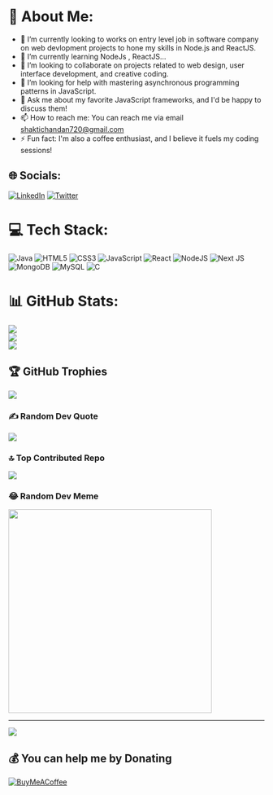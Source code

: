 # 💫 About Me:
- 🔭 I’m currently looking to works on entry level job in software company on web devlopment projects to hone my skills in Node.js and ReactJS.
- 🌱 I’m currently learning NodeJs , ReactJS...
- 👯 I’m looking to collaborate on projects related to web design, user interface development, and creative coding.
- 🤔 I’m looking for help with mastering asynchronous programming patterns in JavaScript.
- 💬 Ask me about my favorite JavaScript frameworks, and I'd be happy to discuss them!
- 📫 How to reach me: You can reach me via email shaktichandan720@gmail.com
- ⚡ Fun fact: I'm also a coffee enthusiast, and I believe it fuels my coding sessions!
    
## 🌐 Socials:
[![LinkedIn](https://img.shields.io/badge/LinkedIn-%230077B5.svg?logo=linkedin&logoColor=white)](https://linkedin.com/in/https://www.linkedin.com/in/shakti-chandan-sahoo-a66a15214) [![Twitter](https://img.shields.io/badge/Twitter-%231DA1F2.svg?logo=Twitter&logoColor=white)](https://twitter.com/shaktichandan) 

# 💻 Tech Stack:
![Java](https://img.shields.io/badge/java-%23ED8B00.svg?style=for-the-badge&logo=java&logoColor=white) ![HTML5](https://img.shields.io/badge/html5-%23E34F26.svg?style=for-the-badge&logo=html5&logoColor=white) ![CSS3](https://img.shields.io/badge/css3-%231572B6.svg?style=for-the-badge&logo=css3&logoColor=white) ![JavaScript](https://img.shields.io/badge/javascript-%23323330.svg?style=for-the-badge&logo=javascript&logoColor=%23F7DF1E) ![React](https://img.shields.io/badge/react-%2320232a.svg?style=for-the-badge&logo=react&logoColor=%2361DAFB) ![NodeJS](https://img.shields.io/badge/node.js-6DA55F?style=for-the-badge&logo=node.js&logoColor=white) ![Next JS](https://img.shields.io/badge/Next-black?style=for-the-badge&logo=next.js&logoColor=white) ![MongoDB](https://img.shields.io/badge/MongoDB-%234ea94b.svg?style=for-the-badge&logo=mongodb&logoColor=white) ![MySQL](https://img.shields.io/badge/mysql-%2300f.svg?style=for-the-badge&logo=mysql&logoColor=white) ![C](https://img.shields.io/badge/c-%2300599C.svg?style=for-the-badge&logo=c&logoColor=white)
# 📊 GitHub Stats:
![](https://github-readme-stats.vercel.app/api?username=shaktichandan&theme=chartreuse-dark&hide_border=true&include_all_commits=true&count_private=true)<br/>
![](https://github-readme-streak-stats.herokuapp.com/?user=shaktichandan&theme=chartreuse-dark&hide_border=true)<br/>
![](https://github-readme-stats.vercel.app/api/top-langs/?username=shaktichandan&theme=chartreuse-dark&hide_border=true&include_all_commits=true&count_private=true&layout=compact)

## 🏆 GitHub Trophies
![](https://github-profile-trophy.vercel.app/?username=shaktichandan&theme=radical&no-frame=false&no-bg=true&margin-w=4)

### ✍️ Random Dev Quote
![](https://quotes-github-readme.vercel.app/api?type=horizontal&theme=radical)

### 🔝 Top Contributed Repo
![](https://github-contributor-stats.vercel.app/api?username=shaktichandan&limit=5&theme=dark&combine_all_yearly_contributions=true)

### 😂 Random Dev Meme
<img src='https://randommeme-five.vercel.app/' style="height: 400px;"/>

---
[![](https://visitcount.itsvg.in/api?id=shaktichandan&icon=0&color=0)](https://visitcount.itsvg.in)

  ## 💰 You can help me by Donating
  [![BuyMeACoffee](https://img.shields.io/badge/Buy%20Me%20a%20Coffee-ffdd00?style=for-the-badge&logo=buy-me-a-coffee&logoColor=black)](https://buymeacoffee.com/9078623211@ybl) 

  
<!-- Proudly created with GPRM ( https://gprm.itsvg.in ) -->

<!--
**shaktichandan/shaktichandan** is a ✨ _special_ ✨ repository because its `README.md` (this file) appears on your GitHub profile.

Here are some ideas to get you started:

- 🔭 I’m currently looking to works on personal coding projects to hone my skills in Node.js and ReactJS.
- 🌱 I’m currently learning NodeJs , ReactJS...
- 👯 I’m looking to collaborate on projects related to web design, user interface development, and creative coding.


- 🤔 I’m looking for help with mastering asynchronous programming patterns in JavaScript.

-💬 Ask me about my favorite JavaScript frameworks, and I'd be happy to discuss them!

- 📫 How to reach me: You can reach me via email shaktichandan720@gmail.com
- 😄 Pronouns: ...
- ⚡ Fun fact: I'm also a coffee enthusiast, and I believe it fuels my coding sessions!
-->
